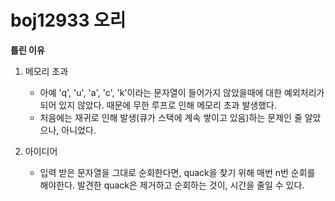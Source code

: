 # boj12933 오리

**틀린 이유**

1. 메모리 초과

   - 아예 'q', 'u', 'a', 'c', 'k'이라는 문자열이 들어가지 않았을때에 대한 예외처리가 되어 있지 않았다. 때문에 무한 루프로 인해 메모리 초과 발생했다.
   - 처음에는 재귀로 인해 발생(큐가 스택에 계속 쌓이고 있음)하는 문제인 줄 알았으나, 아니었다.

2. 아이디어

   - 입력 받은 문자열을 그대로 순회한다면, quack을 찾기 위해 매번 n번 순회를 해야한다. 발견한 quack은 제거하고 순회하는 것이, 시간을 줄일 수 있다.
